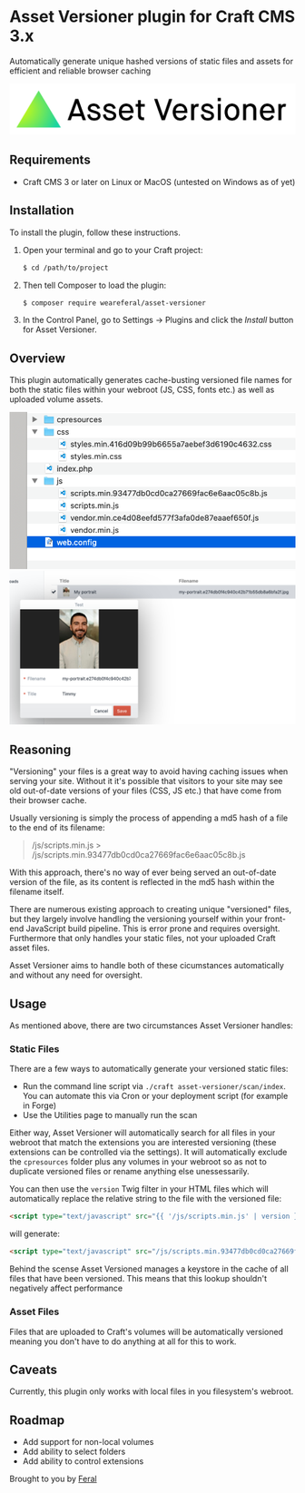 # Asset Versioner plugin for Craft CMS 3.x

Automatically generate unique hashed versions of static files and assets for efficient and reliable browser caching

![Asset Versioner Logo](resources/img/plugin-logo.png)

## Requirements

- Craft CMS 3 or later on Linux or MacOS (untested on Windows as of yet)

## Installation

To install the plugin, follow these instructions.

1. Open your terminal and go to your Craft project:

   ```sh
   $ cd /path/to/project
   ```

2. Then tell Composer to load the plugin:

   ```sh
   $ composer require weareferal/asset-versioner
   ```

3. In the Control Panel, go to Settings → Plugins and click the *Install* button for Asset Versioner.

## Overview

This plugin automatically generates cache-busting versioned file names for both the static files within your webroot (JS, CSS, fonts etc.) as well as uploaded volume assets.

![Asset Versioner Setting Screenshot](resources/img/screenshot-1.png)
![Asset Versioner Setting Screenshot](resources/img/screenshot-2.png)

## Reasoning

"Versioning" your files is a great way to avoid having caching issues when serving your site. Without it it's possible that visitors to your site may see old out-of-date versions of your files (CSS, JS etc.) that have come from their browser cache.

Usually versioning is simply the process of appending a md5 hash of a file to the end of its filename:

> /js/scripts.min.js > /js/scripts.min.93477db0cd0ca27669fac6e6aac05c8b.js

With this approach, there's no way of ever being served an out-of-date version of the file, as its content is reflected in the md5 hash within the filename itself. 

There are numerous existing approach to creating unique "versioned" files, but they largely involve handling the versioning yourself within your front-end JavaScript build pipeline. This is error prone and requires oversight. Furthermore that only handles your static files, not your uploaded Craft asset files.

Asset Versioner aims to handle both of these cicumstances automatically and without any need for oversight.

## Usage

As mentioned above, there are two circumstances Asset Versioner handles:

### Static Files

There are a few ways to automatically generate your versioned static files:

- Run the command line script via `./craft asset-versioner/scan/index`. You can automate this via Cron or your deployment script (for example in Forge)
- Use the Utilities page to manually run the scan

Either way, Asset Versioner will automatically search for all files in your webroot that match the extensions you are interested versioning (these extensions can be controlled via the settings). It will automatically exclude the `cpresources` folder plus any volumes in your webroot so as not to duplicate versioned files or rename anything else unessessarily.

You can then use the `version` Twig filter in your HTML files which will automatically replace the relative string to the file with the versioned file:

```html
<script type="text/javascript" src="{{ '/js/scripts.min.js' | version }}"></script>
```

will generate:

```html
<script type="text/javascript" src="/js/scripts.min.93477db0cd0ca27669fac6e6aac05c8b.js"></script>
```

Behind the scense Asset Versioned manages a keystore in the cache of all files that have been versioned. This means that this lookup shouldn't negatively affect performance

### Asset Files

Files that are uploaded to Craft's volumes will be automatically versioned meaning you don't have to do anything at all for this to work.

## Caveats

Currently, this plugin only works with local files in you filesystem's webroot. 

## Roadmap

- Add support for non-local volumes
- Add ability to select folders
- Add ability to control extensions

Brought to you by [Feral](https://weareferal.com)
